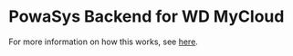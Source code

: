 # PowaSys Backend for WD MyCloud

For more information on how this works, see [here](https://github.com/WDCommunity/wdpksrc).
